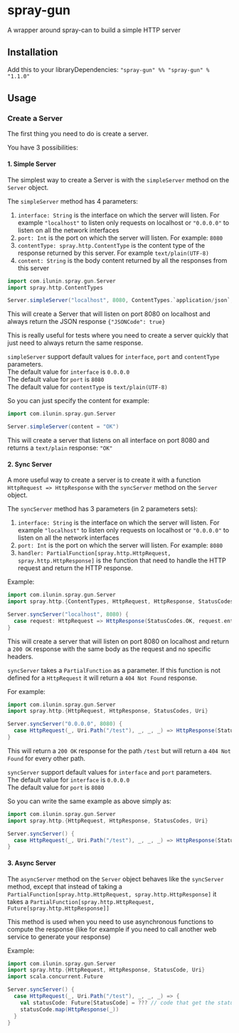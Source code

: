 # spray-gun
A wrapper around spray-can to build a simple HTTP server

## Installation
Add this to your libraryDependencies:
`"spray-gun" %% "spray-gun" % "1.1.0"`

## Usage

### Create a Server
The first thing you need to do is create a server.

You have 3 possibilities:

#### 1. Simple Server
The simplest way to create a Server is with the `simpleServer` method on the `Server` object.

The `simpleServer` method has 4 parameters:  
1. `interface: String` is the interface on which the server will listen. For example `"localhost"` to listen only requests on localhost or `"0.0.0.0"` to listen on all the network interfaces  
2. `port: Int` is the port on which the server will listen. For example: `8080`  
3. `contentType: spray.http.ContentType` is the content type of the response returned by this server. For example `text/plain(UTF-8)`  
4. `content: String` is the body content returned by all the responses from this server  

```scala
import com.ilunin.spray.gun.Server
import spray.http.ContentTypes

Server.simpleServer("localhost", 8080, ContentTypes.`application/json`, """{"JSONCode": true}""")
```
This will create a Server that will listen on port 8080 on localhost and always return the JSON response `{"JSONCode": true}`

This is really useful for tests where you need to create a server quickly that just need to always return the same response.

`simpleServer` support default values for `interface`, `port` and `contentType` parameters.  
The default value for `interface` is `0.0.0.0`  
The default value for `port` is `8080`  
The default value for `contentType` is `text/plain(UTF-8)`    

So you can just specify the content for example:

```scala
import com.ilunin.spray.gun.Server

Server.simpleServer(content = "OK")
```

This will create a server that listens on all interface on port 8080 and returns a `text/plain` response: `"OK"`


#### 2. Sync Server

A more useful way to create a server is to create it with a function `HttpRequest => HttpResponse` with the `syncServer` method on the `Server` object.

The `syncServer` method has 3 parameters (in 2 parameters sets):  
1. `interface: String` is the interface on which the server will listen. For example `"localhost"` to listen only requests on localhost or `"0.0.0.0"` to listen on all the network interfaces  
2. `port: Int` is the port on which the server will listen. For example: `8080`  
3. `handler: PartialFunction[spray.http.HttpRequest, spray.http.HttpResponse]` is the function that need to handle the HTTP request and return the HTTP response.

Example:

```scala
import com.ilunin.spray.gun.Server
import spray.http.{ContentTypes, HttpRequest, HttpResponse, StatusCodes, HttpProtocols}

Server.syncServer("localhost", 8080) {
  case request: HttpRequest => HttpResponse(StatusCodes.OK, request.entity, List.empty, HttpProtocols.`HTTP/1.1`)
}
```

This will create a server that will listen on port 8080 on localhost and return a `200 OK` response with the same body as the request and no specific headers.

`syncServer` takes a `PartialFunction` as a parameter. If this function is not defined for a `HttpRequest` it will return a `404 Not Found` response.

For example:

```scala
import com.ilunin.spray.gun.Server
import spray.http.{HttpRequest, HttpResponse, StatusCodes, Uri}

Server.syncServer("0.0.0.0", 8080) {
  case HttpRequest(_, Uri.Path("/test"), _, _, _) => HttpResponse(StatusCodes.OK)
}
```

This will return a `200 OK` response for the path `/test` but will return a `404 Not Found` for every other path.

`syncServer` support default values for `interface` and `port` parameters.  
The default value for `interface` is `0.0.0.0`  
The default value for `port` is `8080`  

So you can write the same example as above simply as:

```scala
import com.ilunin.spray.gun.Server
import spray.http.{HttpRequest, HttpResponse, StatusCodes, Uri}

Server.syncServer() {
  case HttpRequest(_, Uri.Path("/test"), _, _, _) => HttpResponse(StatusCodes.OK)
}
```

#### 3. Async Server

The `asyncServer` method on the `Server` object behaves like the `syncServer` method, except that instead of taking a `PartialFunction[spray.http.HttpRequest, spray.http.HttpResponse]` it takes a `PartialFunction[spray.http.HttpRequest, Future[spray.http.HttpResponse]]`

This method is used when you need to use asynchronous functions to compute the response (like for example if you need to call another web service to generate your response)

Example:

```scala
import com.ilunin.spray.gun.Server
import spray.http.{HttpRequest, HttpResponse, StatusCode, Uri}
import scala.concurrent.Future

Server.syncServer() {
  case HttpRequest(_, Uri.Path("/test"), _, _, _) => {
    val statusCode: Future[StatusCode] = ??? // code that get the status code of another web service for example
    statusCode.map(HttpResponse(_))
  }
}
```
